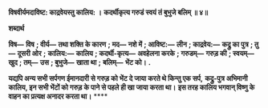 **विषवीर्यमदाविष्ट: काद्रवेयस्तु कालिय: ।** **कदर्थीकृत्य गरुडं स्वयं तं बुभुजे बलिम् ॥ ४॥** 

**शब्दार्थ** 

**विष—** **विष** **; वीर्य—** **तथा शक्ति के कारण** **; मद—** **नशे में** **; आविष्ट:—** **लीन** **; काद्रवेय:—** **कद्रु का पुत्र** **; तु—** **दूसरी ओर** **;** **कालिय:—** **कालिय** **; कदर्थी-कृत्य—** **अवहेलना करके** **; गरुडम्—** **गरुड़ की** **; स्वयम्—** **खुद** **; तम्—** **उस** **; बुभुजे—** **खाता था** **;** **बलिम्—** **भेंट को।** **.** 

**यद्यपि अन्य सभी सर्पगण ईमानदारी से गरुड़ को भेंट दे जाया करते थे किन्तु एक सर्प,** **कद्रु-पुत्र अभिमानी कालिय, इन सभी भेंटों को गरुड़ के पाने से पहले ही खा जाया करता था।** **इस तरह कालिय भगवान् विष्णु के वाहन का प्रत्यक्ष अनादर करता था।** **** 